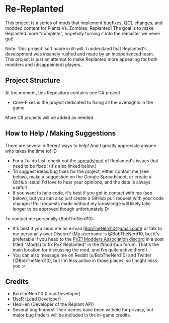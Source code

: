 # Re-Replanted
This project is a series of mods that implement bugfixes, QOL changes, and modded content for Plants Vs. Zombies: Replanted! 
The goal is to make Replanted more "complete", hopefully turning it into the remaster we never got!

Note: This project isn't made in ill-will. I understand that Replanted's development was insanely rushed and made by an inexperienced team. This project is just an attempt to make Replanted more appealing for both modders and (disappointed) players.

## Project Structure
At the moment, this Repository contains one C# project.
- Core-Fixes is the project dedicated to fixing all the oversights in the game. 

More C# projects will be added as needed.

## How to Help / Making Suggestions
There are several different ways to help! And I greatly appreciate anyone who takes the time to! :D
- For a To-do List, check out the [spreadsheet](https://docs.google.com/spreadsheets/d/10N_Q6xMBUn9X6yh2J6AfADarAxr983ox4QMMI-m2s5A/edit?usp=sharing) of Replanted's issues that need to be fixed! (It's also linked below.) 
- To suggest ideas/bug fixes for the project, either contact me (see below), make a suggestion on the Google Spreadsheet, or create a GitHub issue! I'd love to hear your opinions, and the data is always useful! 
- If you want to help code, it's best if you get in contact with me (see below), but you can also just create a GitHub pull request with your code changes! Pull requests made without my knowledge will likely take longer to be approved though unfortunately D:

To contact me personally (BobTheNerd10):
- It's best if you send me an e-mail (BobTheNerd10@gmail.com) or talk to me personally over Discord! (My username is @BobTheNerd10, but it's preferable if you head to the [PvZ1 Modders Association discord](https://discord.gg/cGBwQQaC7m) in a post titled "Mod(s) to fix PvZ Replanted" in the #mod-hub forum. That's the main location for discussing the mod, and I'm quite active there!)
- You can also message me on Reddit (u/BobTheNerd10) and Twitter (@BobTheNerd10), but I'm less active in those places, so I might miss you :<

## Credits
- BobTheNerd10 (Lead Developer)
- UseR (Lead Developer)
- HenHen (Developer of the Replant API)
- Several bug finders! Their names have been witheld for privacy, but major bug finders will be included in the in-game credits.